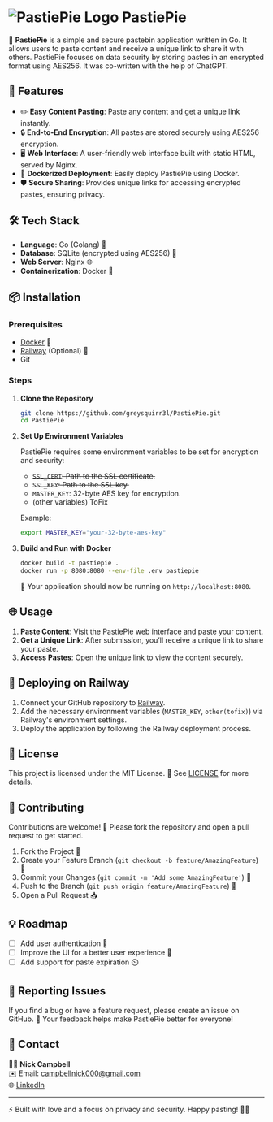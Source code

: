 # ![PastiePie Logo](https://pastiepie.me/static/images/logo_tp-min.png) PastiePie

🚀 **PastiePie** is a simple and secure pastebin application written in Go. It allows users to paste content and receive a unique link to share it with others. PastiePie focuses on data security by storing pastes in an encrypted format using AES256.  It was co-written with the help of ChatGPT.

## 🌟 Features

- ✏️ **Easy Content Pasting**: Paste any content and get a unique link instantly.
- 🔒 **End-to-End Encryption**: All pastes are stored securely using AES256 encryption.
- 🖥️ **Web Interface**: A user-friendly web interface built with static HTML, served by Nginx.
- 🚢 **Dockerized Deployment**: Easily deploy PastiePie using Docker.
- 🛡️ **Secure Sharing**: Provides unique links for accessing encrypted pastes, ensuring privacy.

## 🛠️ Tech Stack

- **Language**: Go (Golang) 🐹
- **Database**: SQLite (encrypted using AES256) 💾
- **Web Server**: Nginx 🌐
- **Containerization**: Docker 🐳

## 📦 Installation

### Prerequisites

- [Docker](https://www.docker.com/) 🐋
- [Railway](https://railway.app/) (Optional) 🚂
- Git

### Steps

1. **Clone the Repository**

   ```sh
   git clone https://github.com/greysquirr3l/PastiePie.git
   cd PastiePie
   ```

2. **Set Up Environment Variables**

   PastiePie requires some environment variables to be set for encryption and security:

   - ~~`SSL_CERT`: Path to the SSL certificate.~~
   - ~~`SSL_KEY`: Path to the SSL key.~~
   - `MASTER_KEY`: 32-byte AES key for encryption.
   - (other variables) ToFix

   Example:
   ```sh
   export MASTER_KEY="your-32-byte-aes-key"
   ```

3. **Build and Run with Docker**

   ```sh
   docker build -t pastiepie .
   docker run -p 8080:8080 --env-file .env pastiepie
   ```

   🚀 Your application should now be running on `http://localhost:8080`.

## 🌐 Usage

1. **Paste Content**: Visit the PastiePie web interface and paste your content.
2. **Get a Unique Link**: After submission, you’ll receive a unique link to share your paste.
3. **Access Pastes**: Open the unique link to view the content securely.

## 🚀 Deploying on Railway

1. Connect your GitHub repository to [Railway](https://railway.app/).
2. Add the necessary environment variables (`MASTER_KEY`, `other(tofix)`) via Railway's environment settings.
3. Deploy the application by following the Railway deployment process.

## 📜 License

This project is licensed under the MIT License. 📄 See [LICENSE](./LICENSE) for more details.

## 🤝 Contributing

Contributions are welcome! 🎉 Please fork the repository and open a pull request to get started.

1. Fork the Project 🍴
2. Create your Feature Branch (`git checkout -b feature/AmazingFeature`) 🌿
3. Commit your Changes (`git commit -m 'Add some AmazingFeature'`) 💬
4. Push to the Branch (`git push origin feature/AmazingFeature`) 🚀
5. Open a Pull Request 📥

## 💡 Roadmap

- [ ] Add user authentication 🔑
- [ ] Improve the UI for a better user experience 🎨
- [ ] Add support for paste expiration ⏲️

## 🐛 Reporting Issues

If you find a bug or have a feature request, please create an issue on GitHub. 🐞 Your feedback helps make PastiePie better for everyone!

## 📧 Contact

👨‍💻 **Nick Campbell**  
✉️ Email: [campbellnick000@gmail.com](mailto:campbellnick000@gmail.com)  
🌐 [LinkedIn](https://linkedin.com/in/nickcampbell)

---

⚡️ Built with love and a focus on privacy and security. Happy pasting! 📝✨
